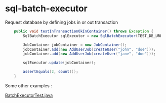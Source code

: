 # sql-batch-executor
Request database by defining jobs in or out transaction


```java
    public void testInTransactionOkInContainer() throws Exception {
        SqlBatchExecutor sqlExecutor = new SqlBatchExecutor(TEST_DB_URL, true);

        JobContainer jobContainer = new JobContainer();
        jobContainer.add(new AddUserJob(createUser("john", "doe")));
        jobContainer.add(new AddUserJob(createUser("jane", "doe")));

        sqlExecutor.update(jobContainer);

        assertEquals(2, count());
    }
```   

Some other examples :

[BatchExecutorTest.java](./src/test/java/sqlexecutor/BatchExecutorTest.java)
